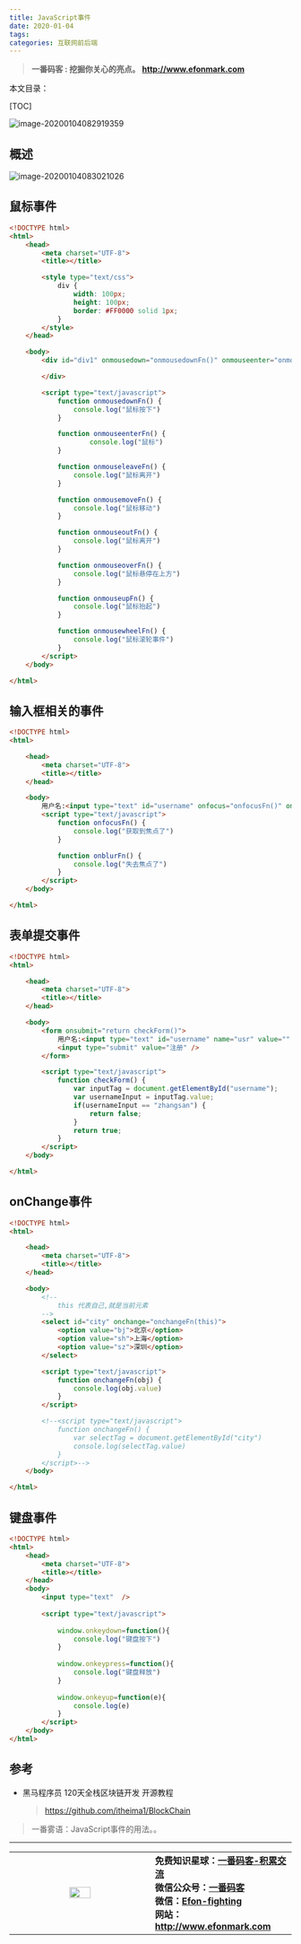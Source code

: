```yaml
---
title: JavaScript事件
date: 2020-01-04
tags: 
categories: 互联网前后端
---
```


> **一番码客 : 挖掘你关心的亮点。**
> **http://www.efonmark.com**

本文目录：

[TOC]

![image-20200104082919359](2020-01-04-JavaScript事件/image-20200104082919359.png)

<!--more-->

## 概述

![image-20200104083021026](2020-01-04-JavaScript事件/image-20200104083021026.png)

## 鼠标事件

```html
<!DOCTYPE html>
<html>
	<head>
		<meta charset="UTF-8">
		<title></title>

		<style type="text/css">
			div {
				width: 100px;
				height: 100px;
				border: #FF0000 solid 1px;
			}
		</style>
	</head>

	<body>
		<div id="div1" onmousedown="onmousedownFn()" onmouseenter="onmouseenterFn()" onmouseleave="onmouseleaveFn()" onmousemove="onmousemoveFn()" onmouseout="onmouseoutFn()" onmouseover="onmouseoverFn()" onmouseup="onmouseupFn()" onmousewheel="onmousewheelFn()">

		</div>

		<script type="text/javascript">
			function onmousedownFn() {
				console.log("鼠标按下")
			}

			function onmouseenterFn() {
					console.log("鼠标")
			}

			function onmouseleaveFn() {
				console.log("鼠标离开")
			}

			function onmousemoveFn() {
				console.log("鼠标移动")
			}

			function onmouseoutFn() {
				console.log("鼠标离开")
			}

			function onmouseoverFn() {
				console.log("鼠标悬停在上方")
			}

			function onmouseupFn() {
				console.log("鼠标抬起")
			}

			function onmousewheelFn() {
				console.log("鼠标滚轮事件")
			}
		</script>
	</body>

</html>
```



## 输入框相关的事件

```html
<!DOCTYPE html>
<html>

	<head>
		<meta charset="UTF-8">
		<title></title>
	</head>

	<body>
		用户名:<input type="text" id="username" onfocus="onfocusFn()" onblur="onblurFn()" />
		<script type="text/javascript">
			function onfocusFn() {
				console.log("获取到焦点了")
			}

			function onblurFn() {
				console.log("失去焦点了")
			}
		</script>
	</body>

</html>
```



## 表单提交事件

```html
<!DOCTYPE html>
<html>

	<head>
		<meta charset="UTF-8">
		<title></title>
	</head>

	<body>
		<form onsubmit="return checkForm()">
			用户名:<input type="text" id="username" name="usr" value="" /><br />
			<input type="submit" value="注册" />
		</form>

		<script type="text/javascript">
			function checkForm() {
				var inputTag = document.getElementById("username");
				var usernameInput = inputTag.value;
				if(usernameInput == "zhangsan") {
					return false;
				}
				return true;
			}
		</script>
	</body>

</html>
```





## onChange事件

```html
<!DOCTYPE html>
<html>

	<head>
		<meta charset="UTF-8">
		<title></title>
	</head>

	<body>
		<!--
			this 代表自己,就是当前元素
		-->
		<select id="city" onchange="onchangeFn(this)">
			<option value="bj">北京</option>
			<option value="sh">上海</option>
			<option value="sz">深圳</option>
		</select>

		<script type="text/javascript">
			function onchangeFn(obj) {
				console.log(obj.value)
			}
		</script>

		<!--<script type="text/javascript">
			function onchangeFn() {
				var selectTag = document.getElementById("city")
				console.log(selectTag.value)
			}
		</script>-->
	</body>

</html>
```





## 键盘事件

```html
<!DOCTYPE html>
<html>
	<head>
		<meta charset="UTF-8">
		<title></title>
	</head>
	<body>
		<input type="text"  />
		
		<script type="text/javascript">
				
			window.onkeydown=function(){
				console.log("键盘按下")
			}
			
			window.onkeypress=function(){
				console.log("键盘释放")
			}
			
			window.onkeyup=function(e){
				console.log(e)
			}
		</script>
	</body>
</html>
```

## 参考

* 黑马程序员 120天全栈区块链开发 开源教程

  > https://github.com/itheima1/BlockChain



> 一番雾语：JavaScript事件的用法。。

-------
<table>
<tr>
<td ><center><img src="http://www.efonmark.com/efonmark-blog/readme/guanzhu_1.jpg" width=40%></center></td>
<td width="50%" align=left><b>
    免费知识星球：<a href="http://www.efonmark.com/efonmark-blog/readme/zhishixingqiu1.png">一番码客-积累交流</a><br>
    微信公众号：<a href="http://www.efonmark.com/efonmark-blog/readme/guanzhu_1.jpg">一番码客</a><br>
    微信：<a href="http://www.efonmark.com/efonmark-blog/readme/weixin.jpg">Efon-fighting</a><br>
    网站：<a href="http://www.efonmark.com">http://www.efonmark.com</a><br></b></td>
</tr>
</table>